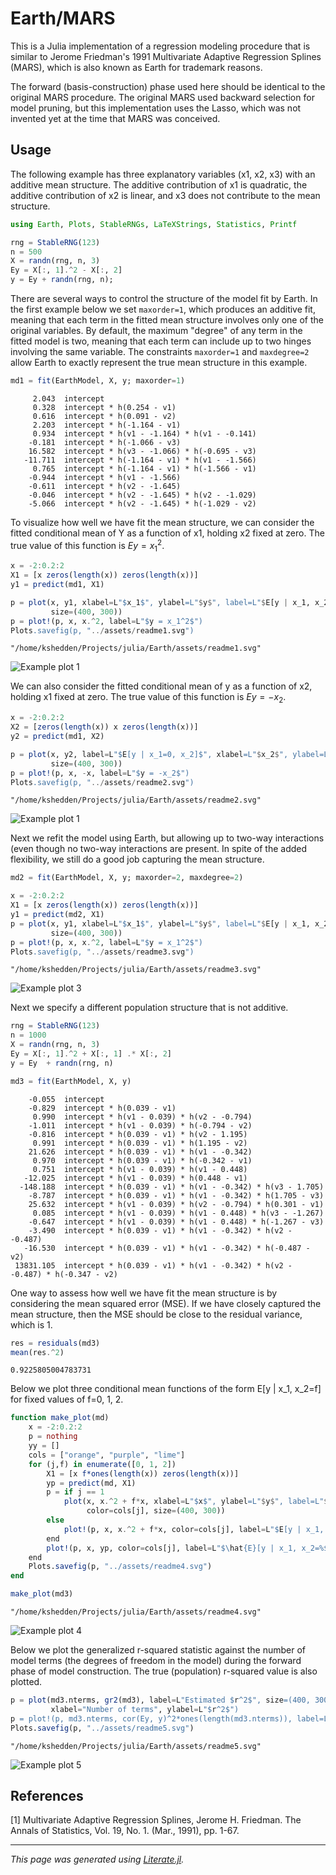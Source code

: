 # Earth/MARS

This is a Julia implementation of a regression modeling procedure that
is similar to Jerome Friedman's 1991 Multivariate Adaptive Regression
Splines (MARS), which is also known as Earth for trademark reasons.

The forward (basis-construction) phase used here should be identical
to the original MARS procedure.  The original MARS used backward
selection for model pruning, but this implementation uses the Lasso,
which was not invented yet at the time that MARS was conceived.

## Usage

The following example has three explanatory variables (x1, x2, x3)
with an additive mean structure.  The additive contribution of x1
is quadratic, the additive contribution of x2 is linear, and x3
does not contribute to the mean structure.

````julia
using Earth, Plots, StableRNGs, LaTeXStrings, Statistics, Printf

rng = StableRNG(123)
n = 500
X = randn(rng, n, 3)
Ey = X[:, 1].^2 - X[:, 2]
y = Ey + randn(rng, n);
````

There are several ways to control the structure of the model
fit by Earth.  In the first example below we set `maxorder=1`,
which produces an additive fit, meaning that each term in the
fitted mean structure involves only one of the original variables.
By default, the maximum "degree" of any term in the fitted model is
two, meaning that each term can include up to two hinges involving
the same variable.  The constraints `maxorder=1` and `maxdegree=2`
allow Earth to exactly represent the true mean structure in this
example.

````julia
md1 = fit(EarthModel, X, y; maxorder=1)
````

````
     2.043  intercept
     0.328  intercept * h(0.254 - v1)
     0.616  intercept * h(0.091 - v2)
     2.203  intercept * h(-1.164 - v1)
     0.934  intercept * h(v1 - -1.164) * h(v1 - -0.141)
    -0.181  intercept * h(-1.066 - v3)
    16.582  intercept * h(v3 - -1.066) * h(-0.695 - v3)
   -11.711  intercept * h(-1.164 - v1) * h(v1 - -1.566)
     0.765  intercept * h(-1.164 - v1) * h(-1.566 - v1)
    -0.944  intercept * h(v1 - -1.566)
    -0.611  intercept * h(v2 - -1.645)
    -0.046  intercept * h(v2 - -1.645) * h(v2 - -1.029)
    -5.066  intercept * h(v2 - -1.645) * h(-1.029 - v2)

````

To visualize how well we have fit the mean structure, we can consider
the fitted conditional mean of Y as a function of x1, holding
x2 fixed at zero.  The true value of this function is $Ey = x_1^2$.

````julia
x = -2:0.2:2
X1 = [x zeros(length(x)) zeros(length(x))]
y1 = predict(md1, X1)

p = plot(x, y1, xlabel=L"$x_1$", ylabel=L"$y$", label=L"$E[y | x_1, x_2=0]$",
         size=(400, 300))
p = plot!(p, x, x.^2, label=L"$y = x_1^2$")
Plots.savefig(p, "../assets/readme1.svg")
````

````
"/home/kshedden/Projects/julia/Earth/assets/readme1.svg"
````

![Example plot 1](assets/readme1.svg)

We can also consider the fitted conditional mean of y as a function
of x2, holding x1 fixed at zero.  The true value of this function
is $Ey = -x_2$.

````julia
x = -2:0.2:2
X2 = [zeros(length(x)) x zeros(length(x))]
y2 = predict(md1, X2)

p = plot(x, y2, label=L"$E[y | x_1=0, x_2]$", xlabel=L"$x_2$", ylabel=L"$y$",
         size=(400, 300))
p = plot!(p, x, -x, label=L"$y = -x_2$")
Plots.savefig(p, "../assets/readme2.svg")
````

````
"/home/kshedden/Projects/julia/Earth/assets/readme2.svg"
````

![Example plot 1](assets/readme2.svg)

Next we refit the model using Earth, but allowing up to two-way
interactions (even though no two-way interactions are present.
In spite of the added flexibility, we still do a good job
capturing the mean structure.

````julia
md2 = fit(EarthModel, X, y; maxorder=2, maxdegree=2)

x = -2:0.2:2
X1 = [x zeros(length(x)) zeros(length(x))]
y1 = predict(md2, X1)
p = plot(x, y1, xlabel=L"$x_1$", ylabel=L"$y$", label=L"$E[y | x_1, x_2=0]$",
         size=(400, 300))
p = plot!(p, x, x.^2, label=L"$y = x_1^2$")
Plots.savefig(p, "../assets/readme3.svg")
````

````
"/home/kshedden/Projects/julia/Earth/assets/readme3.svg"
````

![Example plot 3](assets/readme3.svg)

Next we specify a different population structure that is
not additive.

````julia
rng = StableRNG(123)
n = 1000
X = randn(rng, n, 3)
Ey = X[:, 1].^2 + X[:, 1] .* X[:, 2]
y = Ey  + randn(rng, n)

md3 = fit(EarthModel, X, y)
````

````
    -0.055  intercept
    -0.829  intercept * h(0.039 - v1)
     0.990  intercept * h(v1 - 0.039) * h(v2 - -0.794)
    -1.011  intercept * h(v1 - 0.039) * h(-0.794 - v2)
    -0.816  intercept * h(0.039 - v1) * h(v2 - 1.195)
     0.991  intercept * h(0.039 - v1) * h(1.195 - v2)
    21.626  intercept * h(0.039 - v1) * h(v1 - -0.342)
     0.970  intercept * h(0.039 - v1) * h(-0.342 - v1)
     0.751  intercept * h(v1 - 0.039) * h(v1 - 0.448)
   -12.025  intercept * h(v1 - 0.039) * h(0.448 - v1)
  -148.188  intercept * h(0.039 - v1) * h(v1 - -0.342) * h(v3 - 1.705)
    -8.787  intercept * h(0.039 - v1) * h(v1 - -0.342) * h(1.705 - v3)
    25.632  intercept * h(v1 - 0.039) * h(v2 - -0.794) * h(0.301 - v1)
     0.085  intercept * h(v1 - 0.039) * h(v1 - 0.448) * h(v3 - -1.267)
    -0.647  intercept * h(v1 - 0.039) * h(v1 - 0.448) * h(-1.267 - v3)
    -3.490  intercept * h(0.039 - v1) * h(v1 - -0.342) * h(v2 - -0.487)
   -16.530  intercept * h(0.039 - v1) * h(v1 - -0.342) * h(-0.487 - v2)
 13831.105  intercept * h(0.039 - v1) * h(v1 - -0.342) * h(v2 - -0.487) * h(-0.347 - v2)

````

One way to assess how well we have fit the mean structure is
by considering the mean squared error (MSE). If we have closely
captured the mean structure, then the MSE should be close to the
residual variance, which is 1.

````julia
res = residuals(md3)
mean(res.^2)
````

````
0.9225805004783731
````

Below we plot three conditional mean functions of the form
E[y | x_1, x_2=f] for fixed values of f=0, 1, 2.

````julia
function make_plot(md)
    x = -2:0.2:2
    p = nothing
    yy = []
    cols = ["orange", "purple", "lime"]
    for (j,f) in enumerate([0, 1, 2])
        X1 = [x f*ones(length(x)) zeros(length(x))]
        yp = predict(md, X1)
        p = if j == 1
            plot(x, x.^2 + f*x, xlabel=L"$x$", ylabel=L"$y$", label=L"$E[y | x_1, x_2=%$f]$",
                 color=cols[j], size=(400, 300))
        else
            plot!(p, x, x.^2 + f*x, color=cols[j], label=L"$E[y | x_1, x_2=%$f]$")
        end
        plot!(p, x, yp, color=cols[j], label=L"$\hat{E}[y | x_1, x_2=%$f]$")
    end
    Plots.savefig(p, "../assets/readme4.svg")
end

make_plot(md3)
````

````
"/home/kshedden/Projects/julia/Earth/assets/readme4.svg"
````

![Example plot 4](assets/readme4.svg)

Below we plot the generalized r-squared statistic against the number of
model terms (the degrees of freedom in the model) during the forward
phase of model construction.  The true (population) r-squared value is
also plotted.

````julia
p = plot(md3.nterms, gr2(md3), label=L"Estimated $r^2$", size=(400, 300),
         xlabel="Number of terms", ylabel=L"$r^2$")
p = plot!(p, md3.nterms, cor(Ey, y)^2*ones(length(md3.nterms)), label=L"True $r^2$")
Plots.savefig(p, "../assets/readme5.svg")
````

````
"/home/kshedden/Projects/julia/Earth/assets/readme5.svg"
````

![Example plot 5](assets/readme5.svg)

## References

[1] Multivariate Adaptive Regression Splines, Jerome H. Friedman.
The Annals of Statistics, Vol. 19, No. 1. (Mar., 1991), pp. 1-67.

---

*This page was generated using [Literate.jl](https://github.com/fredrikekre/Literate.jl).*

